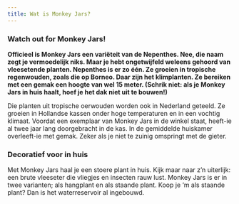 ```yaml
---
title: Wat is Monkey Jars?
---
```



### **Watch out for Monkey Jars!**

**Officieel is Monkey Jars een vari&euml;teit van de Nepenthes. Nee, die naam zegt je vermoedelijk niks. Maar je hebt ongetwijfeld weleens gehoord van vleesetende planten. Nepenthes is er zo &eacute;&eacute;n. Ze groeien in tropische regenwouden, zoals die op Borneo. Daar zijn het klimplanten. Ze bereiken met een gemak een hoogte van wel 15 meter. (Schrik niet: als je Monkey Jars in huis haalt, hoef je het dak niet uit te bouwen!)**

Die planten uit tropische oerwouden worden ook in Nederland geteeld. Ze groeien in Hollandse kassen onder hoge temperaturen en in een vochtig klimaat. Voordat een exemplaar van Monkey Jars in de winkel staat, heeft-ie al twee jaar lang doorgebracht in de kas. In de gemiddelde huiskamer overleeft-ie met gemak. Zeker als je niet te zuinig omspringt met de gieter.

### Decoratief voor in huis

Met Monkey Jars haal je een stoere plant in huis. Kijk maar naar z’n uiterlijk: een brute vleeseter die vliegjes en insecten rauw lust. Monkey Jars is er in twee varianten; als hangplant en als staande plant. Koop je ‘m als staande plant? Dan is het waterreservoir al ingebouwd.